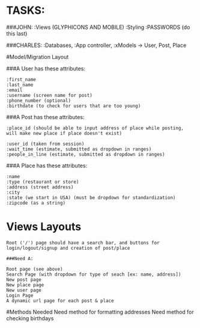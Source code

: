 # TASKS:

###JOHN:
	:Views (GLYPHICONS AND MOBILE)
	:Styling
	:PASSWORDS (do this last) 

###CHARLES:
	:Databases,
	:App controller,
	:xModels -> User, Post, Place

#Model/Migration Layout

###A User has these attributes: 

	:first_name
	:last_name
	:email 
	:username (screen name for post)
	:phone_number (optional) 
	:birthdate (to check for users that are too young)

###A Post has these attributes:

	:place_id (should be able to input address of place while posting, will make new place if place doesn't exist)

	:user_id (taken from session)
	:wait_time (estimate, submitted as dropdown in ranges)
	:people_in_line (estimate, submitted as dropdown in ranges)

###A Place has these attributes:

	:name 
	:type (restaurant or store)
	:address (street address)
	:city
	:state (we start in USA) (must be dropdown for standardization)
	:zipcode (as a string)

# Views Layouts

	Root ('/') page should have a search bar, and buttons for login/logout/signup and creation of post/place

	###Need A:
	
	Root page (see above)
	Search Page (with dropdown for type of seach [ex: name, address])
	New post page
	New place page
	New user page
	Login Page
	A dynamic url page for each post & place
#Methods Needed
	Need method for formatting addresses
	Need method for checking birthdays
